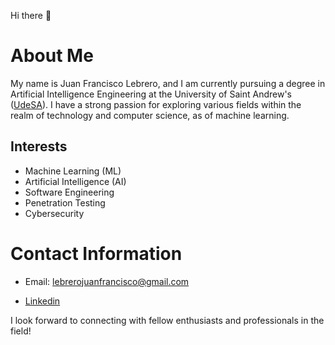 Hi there 👋
# About Me
My name is Juan Francisco Lebrero, and I am currently pursuing a degree in Artificial Intelligence Engineering at the University of Saint Andrew's ([UdeSA](https://udesa.edu.ar)). I have a strong passion for exploring various fields within the realm of technology and computer science, as of machine learning.
## Interests
- Machine Learning (ML)
- Artificial Intelligence (AI) 
- Software Engineering 
- Penetration Testing 
- Cybersecurity 


# Contact Information
- Email: lebrerojuanfrancisco@gmail.com

- [Linkedin](https://www.linkedin.com/in/lebrero-juan-francisco/)

I look forward to connecting with fellow enthusiasts and professionals in the field!

